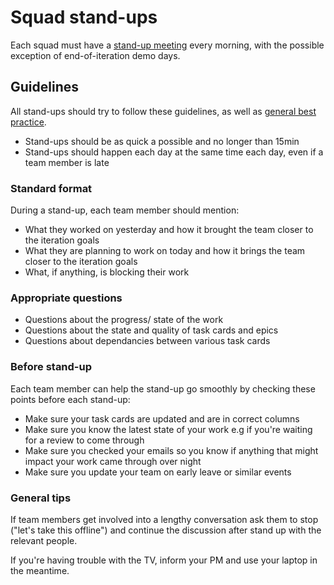 # Squad stand-ups

Each squad must have a [stand-up meeting](https://en.wikipedia.org/wiki/Stand-up_meeting) every morning, with the possible exception of end-of-iteration demo days.

## Guidelines

All stand-ups should try to follow these guidelines, as well as [general best practice](https://martinfowler.com/articles/itsNotJustStandingUp.html).

- Stand-ups should be as quick a possible and no longer than 15min
- Stand-ups should happen each day at the same time each day, even if a team member is late

### Standard format

During a stand-up, each team member should mention:

- What they worked on yesterday and how it brought the team closer to the iteration goals
- What they are planning to work on today and how it brings the team closer to the iteration goals
- What, if anything, is blocking their work

### Appropriate questions

- Questions about the progress/ state of the work
- Questions about the state and quality of task cards and epics
- Questions about dependancies between various task cards

### Before stand-up

Each team member can help the stand-up go smoothly by checking these points before each stand-up:

- Make sure your task cards are updated and are in correct columns
- Make sure you know the latest state of your work e.g if you're waiting for a review to come through
- Make sure you checked your emails so you know if anything that might impact your work came through over night
- Make sure you update your team on early leave or similar events

### General tips

If team members get involved into a lengthy conversation ask them to stop ("let's take this offline") and continue the discussion after stand up with the relevant people.

If you're having trouble with the TV, inform your PM and use your laptop in the meantime.
